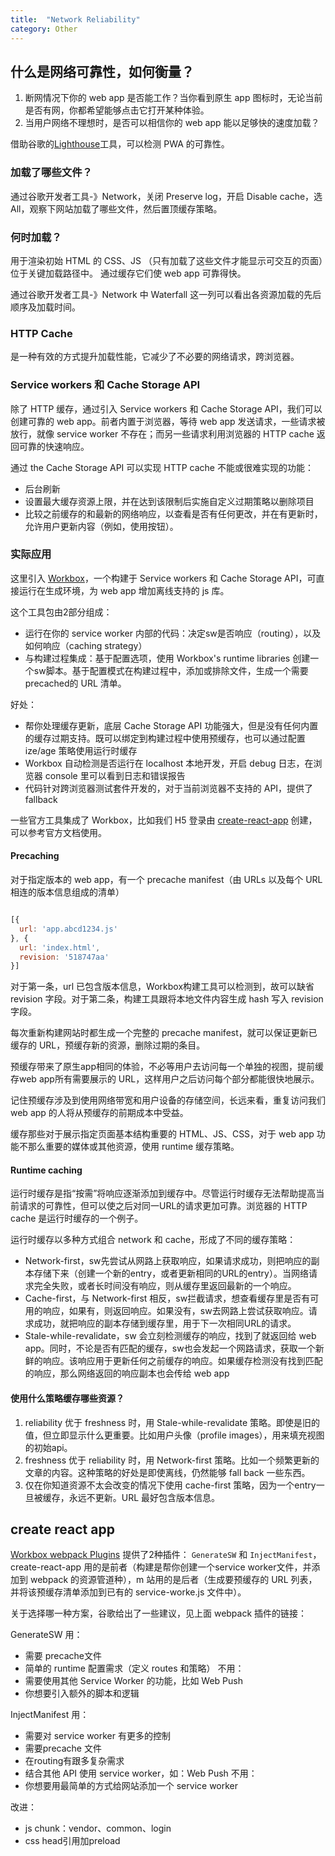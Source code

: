 ```yaml
---
title:  "Network Reliability"
category: Other
---
```

## 什么是网络可靠性，如何衡量？

1. 断网情况下你的 web app 是否能工作？当你看到原生 app 图标时，无论当前是否有网，你都希望能够点击它打开某种体验。
2. 当用户网络不理想时，是否可以相信你的 web app 能以足够快的速度加载？

借助谷歌的[Lighthouse](https://developers.google.com/web/tools/lighthouse/)工具，可以检测 PWA 的可靠性。

### 加载了哪些文件？

通过谷歌开发者工具-》Network，关闭  Preserve log，开启 Disable cache，选 All，观察下网站加载了哪些文件，然后置顶缓存策略。

### 何时加载？

用于渲染初始 HTML 的 CSS、JS （只有加载了这些文件才能显示可交互的页面）位于关键加载路径中。 通过缓存它们使 web app 可靠得快。

通过谷歌开发者工具-》Network 中 Waterfall 这一列可以看出各资源加载的先后顺序及加载时间。

<!--more-->

### HTTP Cache

是一种有效的方式提升加载性能，它减少了不必要的网络请求，跨浏览器。

### Service workers 和 Cache Storage API

除了 HTTP 缓存，通过引入 Service workers 和 Cache Storage API，我们可以创建可靠的 web app。前者内置于浏览器，等待 web app 发送请求，一些请求被放行，就像 service worker 不存在；而另一些请求利用浏览器的 HTTP cache 返回可靠的快速响应。

通过 the Cache Storage API 可以实现 HTTP cache 不能或很难实现的功能：

+ 后台刷新
+ 设置最大缓存资源上限，并在达到该限制后实施自定义过期策略以删除项目
+ 比较之前缓存的和最新的网络响应，以查看是否有任何更改，并在有更新时，允许用户更新内容（例如，使用按钮）。

### 实际应用

这里引入 [Workbox](https://developers.google.com/web/tools/workbox/)，一个构建于 Service workers 和 Cache Storage API，可直接运行在生成环境，为 web app 增加离线支持的 js 库。

这个工具包由2部分组成：

+ 运行在你的 service worker 内部的代码：决定sw是否响应（routing），以及如何响应（caching strategy）
+ 与构建过程集成：基于配置选项，使用 Workbox's runtime libraries 创建一个sw脚本。基于配置模式在构建过程中，添加或排除文件，生成一个需要 precached的 URL 清单。

好处：

+ 帮你处理缓存更新，底层 Cache Storage API 功能强大，但是没有任何内置的缓存过期支持。既可以绑定到构建过程中使用预缓存，也可以通过配置 ize/age 策略使用运行时缓存
+ Workbox 自动检测是否运行在 localhost 本地开发，开启 debug 日志，在浏览器 console 里可以看到日志和错误报告
+ 代码针对跨浏览器测试套件开发的，对于当前浏览器不支持的 API，提供了 fallback

一些官方工具集成了 Workbox，比如我们 H5 登录由 [create-react-app](https://create-react-app.dev/docs/making-a-progressive-web-app/) 创建，可以参考官方文档使用。

#### Precaching
 
对于指定版本的 web app，有一个 precache manifest（由 URLs 以及每个 URL 相连的版本信息组成的清单）

```js

[{
  url: 'app.abcd1234.js'
}, {
  url: 'index.html',
  revision: '518747aa'
}]
```

对于第一条，url 已包含版本信息，Workbox构建工具可以检测到，故可以缺省 revision 字段。对于第二条，构建工具跟将本地文件内容生成 hash 写入 revision字段。

每次重新构建网站时都生成一个完整的 precache manifest，就可以保证更新已缓存的 URL，预缓存新的资源，删除过期的条目。

预缓存带来了原生app相同的体验，不必等用户去访问每一个单独的视图，提前缓存web app所有需要展示的 URL，这样用户之后访问每个部分都能很快地展示。

记住预缓存涉及到使用网络带宽和用户设备的存储空间，长远来看，重复访问我们 web app 的人将从预缓存的前期成本中受益。

缓存那些对于展示指定页面基本结构重要的 HTML、JS、CSS，对于 web app 功能不那么重要的媒体或其他资源，使用 runtime 缓存策略。

#### Runtime caching

运行时缓存是指“按需”将响应逐渐添加到缓存中。尽管运行时缓存无法帮助提高当前请求的可靠性，但可以使之后对同一URL的请求更加可靠。浏览器的 HTTP cache 是运行时缓存的一个例子。

运行时缓存以多种方式组合 network 和 cache，形成了不同的缓存策略：

+ Network-first，sw先尝试从网路上获取响应，如果请求成功，则把响应的副本存储下来（创建一个新的entry，或者更新相同的URL的entry）。当网络请求完全失败，或者长时间没有响应，则从缓存里返回最新的一个响应。
+ Cache-first，与 Network-first 相反，sw拦截请求，想查看缓存里是否有可用的响应，如果有，则返回响应。如果没有，sw去网路上尝试获取响应。请求成功，就把响应的副本存储到缓存里，用于下一次相同URL的请求。
+ Stale-while-revalidate，sw 会立刻检测缓存的响应，找到了就返回给 web app。同时，不论是否有匹配的缓存，sw也会发起一个网路请求，获取一个新鲜的响应。该响应用于更新任何之前缓存的响应。如果缓存检测没有找到匹配的响应，那么网络返回的响应副本也会传给 web app

#### 使用什么策略缓存哪些资源？

1. reliability 优于 freshness 时，用 Stale-while-revalidate 策略。即使是旧的值，但立即显示什么更重要。比如用户头像（profile images），用来填充视图的初始api。
2. freshness 优于 reliability 时，用 Network-first 策略。比如一个频繁更新的文章的内容。这种策略的好处是即使离线，仍然能够 fall back 一些东西。
3. 仅在你知道资源不太会改变的情况下使用 cache-first 策略，因为一个entry一旦被缓存，永远不更新。URL 最好包含版本信息。

## create react app

[Workbox webpack Plugins](https://developers.google.com/web/tools/workbox/modules/workbox-webpack-plugin) 提供了2种插件： `GenerateSW` 和 `InjectManifest`，create-react-app 用的是前者（构建是帮你创建一个service worker文件，并添加到 webpack 的资源管道种），m 站用的是后者（生成要预缓存的 URL 列表，并将该预缓存清单添加到已有的 service-worke.js 文件中）。

关于选择哪一种方案，谷歌给出了一些建议，见上面 webpack 插件的链接：

GenerateSW
用：
- 需要 precache文件
- 简单的 runtime 配置需求（定义 routes 和策略）
不用：
- 需要使用其他 Service Worker 的功能，比如 Web Push
- 你想要引入额外的脚本和逻辑

InjectManifest
用：
- 需要对 service worker 有更多的控制
- 需要precache 文件
- 在routing有跟多复杂需求
- 结合其他 API 使用 service worker，如：Web Push
不用：
- 你想要用最简单的方式给网站添加一个 service worker

改进：
+ js chunk：vendor、common、login
+ css head引用加preload
